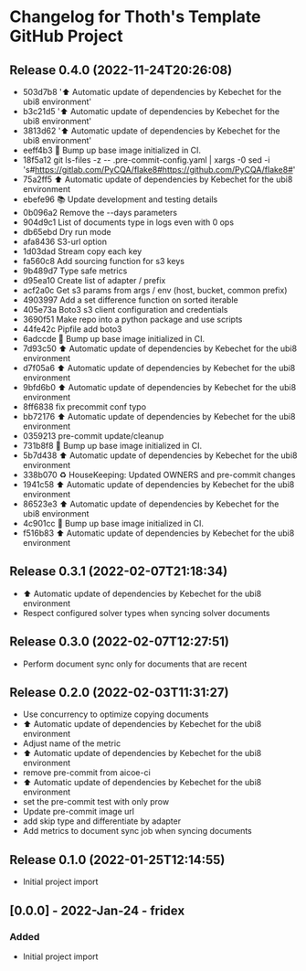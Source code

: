 # Changelog for Thoth's Template GitHub Project

## Release 0.4.0 (2022-11-24T20:26:08)
* 503d7b8 ':arrow_up: Automatic update of dependencies by Kebechet for the ubi8 environment'
* b3c21d5 ':arrow_up: Automatic update of dependencies by Kebechet for the ubi8 environment'
* 3813d62 ':arrow_up: Automatic update of dependencies by Kebechet for the ubi8 environment'
* eeff4b3 :ship: Bump up base image initialized in CI.
* 18f5a12 git ls-files -z -- .pre-commit-config.yaml | xargs -0 sed -i 's#https://gitlab.com/PyCQA/flake8#https://github.com/PyCQA/flake8#'
* 75a2ff5 :arrow_up: Automatic update of dependencies by Kebechet for the ubi8 environment
* ebefe96 :books: Update development and testing details
* 0b096a2 Remove the --days parameters
* 904d9c1 List of documents type in logs even with 0 ops
* db65ebd Dry run mode
* afa8436 S3-url option
* 1d03dad Stream copy each key
* fa560c8 Add sourcing function for s3 keys
* 9b489d7 Type safe metrics
* d95ea10 Create list of adapter / prefix
* acf2a0c Get s3 params from args / env (host, bucket, common prefix)
* 4903997 Add a set difference function on sorted iterable
* 405e73a Boto3 s3 client configuration and credentials
* 3690f51 Make repo into a python package and use scripts
* 44fe42c Pipfile add boto3
* 6adccde :ship: Bump up base image initialized in CI.
* 7d93c50 :arrow_up: Automatic update of dependencies by Kebechet for the ubi8 environment
* d7f05a6 :arrow_up: Automatic update of dependencies by Kebechet for the ubi8 environment
* 9bfd6b0 :arrow_up: Automatic update of dependencies by Kebechet for the ubi8 environment
* 8ff6838 fix precommit conf typo
* bb72176 :arrow_up: Automatic update of dependencies by Kebechet for the ubi8 environment
* 0359213 pre-commit update/cleanup
* 731b8f8 :ship: Bump up base image initialized in CI.
* 5b7d438 :arrow_up: Automatic update of dependencies by Kebechet for the ubi8 environment
* 338b070 :recycle: HouseKeeping: Updated OWNERS and pre-commit changes
* 1941c58 :arrow_up: Automatic update of dependencies by Kebechet for the ubi8 environment
* 86523e3 :arrow_up: Automatic update of dependencies by Kebechet for the ubi8 environment
* 4c901cc :ship: Bump up base image initialized in CI.
* f516b83 :arrow_up: Automatic update of dependencies by Kebechet for the ubi8 environment

## Release 0.3.1 (2022-02-07T21:18:34)
* :arrow_up: Automatic update of dependencies by Kebechet for the ubi8 environment
* Respect configured solver types when syncing solver documents

## Release 0.3.0 (2022-02-07T12:27:51)
* Perform document sync only for documents that are recent

## Release 0.2.0 (2022-02-03T11:31:27)
* Use concurrency to optimize copying documents
* :arrow_up: Automatic update of dependencies by Kebechet for the ubi8 environment
* Adjust name of the metric
* :arrow_up: Automatic update of dependencies by Kebechet for the ubi8 environment
* remove pre-commit from aicoe-ci
* :arrow_up: Automatic update of dependencies by Kebechet for the ubi8 environment
* set the pre-commit test with only prow
* Update pre-commit image url
* add skip type and differentiate by adapter
* Add metrics to document sync job when syncing documents

## Release 0.1.0 (2022-01-25T12:14:55)
* Initial project import

## [0.0.0] - 2022-Jan-24 - fridex

### Added

* Initial project import
